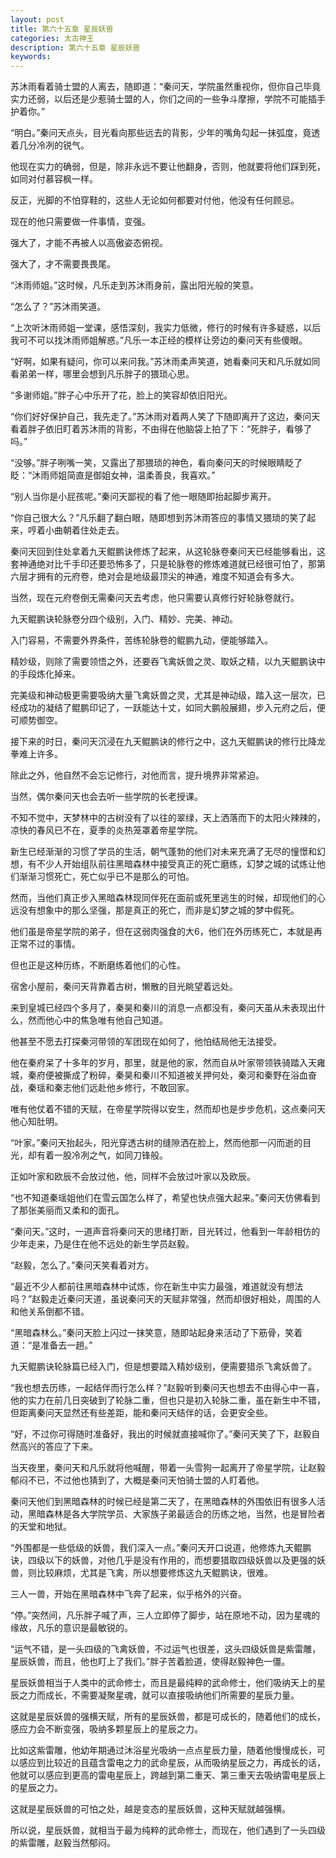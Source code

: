 ```yaml
---
layout: post
title: 第六十五章 星辰妖兽
categories: 太古神王
description: 第六十五章 星辰妖兽
keywords:
---
```


苏沐雨看着骑士盟的人离去，随即道：“秦问天，学院虽然重视你，但你自己毕竟实力还弱，以后还是少惹骑士盟的人，你们之间的一些争斗摩擦，学院不可能插手护着你。”

“明白。”秦问天点头，目光看向那些远去的背影，少年的嘴角勾起一抹弧度，竟透着几分冷冽的锐气。

他现在实力的确弱，但是，除非永远不要让他翻身，否则，他就要将他们踩到死，如同对付慕容枫一样。

反正，光脚的不怕穿鞋的，这些人无论如何都要对付他，他没有任何顾忌。

现在的他只需要做一件事情，变强。

强大了，才能不再被人以高傲姿态俯视。

强大了，才不需要畏畏尾。

“沐雨师姐。”这时候，凡乐走到苏沐雨身前，露出阳光般的笑意。

“怎么了？”苏沐雨笑道。

“上次听沐雨师姐一堂课，感悟深刻，我实力低微，修行的时候有许多疑惑，以后我可不可以找沐雨师姐解惑。”凡乐一本正经的模样让旁边的秦问天有些傻眼。

“好啊，如果有疑问，你可以来问我。”苏沐雨柔声笑道，她看秦问天和凡乐就如同看弟弟一样，哪里会想到凡乐胖子的猥琐心思。

“多谢师姐。”胖子心中乐开了花，脸上的笑容却依旧阳光。

“你们好好保护自己，我先走了。”苏沐雨对着两人笑了下随即离开了这边，秦问天看着胖子依旧盯着苏沐雨的背影，不由得在他脑袋上拍了下：“死胖子，看够了吗。”

“没够。”胖子咧嘴一笑，又露出了那猥琐的神色，看向秦问天的时候眼睛眨了眨：“沐雨师姐简直是御姐女神，温柔善良，我喜欢。”

“别人当你是小屁孩呢。”秦问天鄙视的看了他一眼随即抬起脚步离开。

“你自己很大么？”凡乐翻了翻白眼，随即想到苏沐雨答应的事情又猥琐的笑了起来，哼着小曲朝着住处走去。

秦问天回到住处拿着九天鲲鹏诀修炼了起来，从这轮脉卷秦问天已经能够看出，这套神通绝对比千手印还要恐怖多了，只是轮脉卷的修炼难道就已经很可怕了，那第六层才拥有的元府卷，绝对会是地级最顶尖的神通，难度不知道会有多大。

当然，现在元府卷倒无需秦问天去考虑，他只需要认真修行好轮脉卷就行。

九天鲲鹏诀轮脉卷分四个级别，入门、精妙、完美、神动。

入门容易，不需要外界条件，苦练轮脉卷的鲲鹏九动，便能够踏入。

精妙级，则除了需要领悟之外，还要吞飞禽妖兽之灵、取妖之精，以九天鲲鹏诀中的手段炼化掉来。

完美级和神动极更需要吸纳大量飞禽妖兽之灵，尤其是神动级，踏入这一层次，已经成功的凝结了鲲鹏印记了，一跃能达十丈，如同大鹏般展翅，步入元府之后，便可顺势御空。

接下来的时日，秦问天沉浸在九天鲲鹏诀的修行之中，这九天鲲鹏诀的修行比降龙拳难上许多。

除此之外，他自然不会忘记修行，对他而言，提升境界非常紧迫。

当然，偶尔秦问天也会去听一些学院的长老授课。

不知不觉中，天梦林中的古树没有了以往的翠绿，天上洒落而下的太阳火辣辣的，凉快的春风已不在，夏季的炎热笼罩着帝星学院。

新生已经渐渐的习惯了学员的生活，朝气蓬勃的他们对未来充满了无尽的憧憬和幻想，有不少人开始组队前往黑暗森林中接受真正的死亡磨练，幻梦之城的试炼让他们渐渐习惯死亡，死亡似乎已不是那么的可怕。

然而，当他们真正步入黑暗森林现同伴死在面前或死里逃生的时候，却现他们的心远没有想象中的那么坚强，那是真正的死亡，而非是幻梦之城的梦中假死。

他们虽是帝星学院的弟子，但在这弱肉强食的大6，他们在外历练死亡，本就是再正常不过的事情。

但也正是这种历练，不断磨练着他们的心性。

宿舍小屋前，秦问天背靠着古树，懒散的目光眺望着远处。

来到皇城已经四个多月了，秦昊和秦川的消息一点都没有，秦问天虽从未表现出什么，然而他心中的焦急唯有他自己知道。

他甚至不愿去打探秦河带领的军团现在如何了，他怕结局他无法接受。

他在秦府呆了十多年的岁月，那里，就是他的家，然而自从叶家带领铁骑踏入天雍城，秦府便被撕成了粉碎，秦昊和秦川不知道被关押何处，秦河和秦野在浴血奋战，秦瑶和秦志他们远赴他乡修行，不敢回家。

唯有他仗着不错的天赋，在帝星学院得以安生，然而却也是步步危机，这点秦问天他心知肚明。

“叶家。”秦问天抬起头，阳光穿透古树的缝隙洒在脸上，然而他那一闪而逝的目光，却有着一股冷冽之气，如同刀锋般。

正如叶家和欧辰不会放过他，他，同样不会放过叶家以及欧辰。

“也不知道秦瑶姐他们在雪云国怎么样了，希望也快点强大起来。”秦问天仿佛看到了那张美丽而又柔和的面孔。

“秦问天。”这时，一道声音将秦问天的思绪打断，目光转过，他看到一年龄相仿的少年走来，乃是住在他不远处的新生学员赵毅。

“赵毅，怎么了。”秦问天笑看着对方。

“最近不少人都前往黑暗森林中试炼，你在新生中实力最强，难道就没有想法吗？”赵毅走近秦问天道，虽说秦问天的天赋非常强，然而却很好相处，周围的人和他关系倒都不错。

“黑暗森林么。”秦问天脸上闪过一抹笑意，随即站起身来活动了下筋骨，笑着道：“是准备去一趟。”

九天鲲鹏诀轮脉篇已经入门，但是想要踏入精妙级别，便需要猎杀飞禽妖兽了。

“我也想去历练，一起结伴而行怎么样？”赵毅听到秦问天也想去不由得心中一喜，他的实力在前几日突破到了轮脉二重，但也只是初入轮脉二重，虽在新生中不错，但距离秦问天显然还有些差距，能和秦问天结伴的话，会更安全些。

“好，不过你可得随时准备好，我出的时候就直接喊你了。”秦问天笑了下，赵毅自然高兴的答应了下来。

当天夜里，秦问天和凡乐就将他喊醒，带着一头雪狗一起离开了帝星学院，让赵毅郁闷不已，不过他也猜到了，大概是秦问天怕骑士盟的人盯着他。

秦问天他们到黑暗森林的时候已经是第二天了，在黑暗森林的外围依旧有很多人活动，黑暗森林是各大学院学员、大家族子弟最适合的历练之地，当然，也是冒险者的天堂和地狱。

“外围都是一些低级的妖兽，我们深入一点。”秦问天开口说道，他修炼九天鲲鹏诀，四级以下的妖兽，对他几乎是没有作用的，而想要猎取四级妖兽以及更强的妖兽，则比较麻烦，尤其是飞禽，所以想要修炼这九天鲲鹏诀，很难。

三人一兽，开始在黑暗森林中飞奔了起来，似乎格外的兴奋。

“停。”突然间，凡乐胖子喊了声，三人立即停了脚步，站在原地不动，因为星魂的缘故，凡乐的意识是最敏锐的。

“运气不错，是一头四级的飞禽妖兽，不过运气也很差，这头四级妖兽是紫雷雕，星辰妖兽，而且，他也盯上了我们。”胖子苦着脸道，使得赵毅神色一僵。

星辰妖兽相当于人类中的武命修士，而且是最纯粹的武命修士，他们吸纳天上的星辰之力而成长，不需要凝聚星魂，就可以直接吸纳他们所需要的星辰力量。

这就是星辰妖兽的强横天赋，所有的星辰妖兽，都是可成长的，随着他们的成长，感应力会不断变强，吸纳多颗星辰上的星辰之力。

比如这紫雷雕，他幼年期通过沐浴星光吸纳一点点星辰力量，随着他慢慢成长，可以感应到比较近的且蕴含雷电之力的武命星辰，从而吸纳星辰之力，再成长的话，他就可以感应到更高的雷电星辰上，跨越到第二重天、第三重天去吸纳雷电星辰上的星辰之力。

这就是星辰妖兽的可怕之处，越是变态的星辰妖兽，这种天赋就越强横。

所以说，星辰妖兽，就相当于最为纯粹的武命修士，而现在，他们遇到了一头四级的紫雷雕，赵毅当然郁闷。
